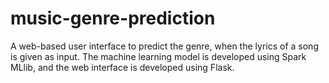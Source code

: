 # music-genre-prediction
A web-based user interface to predict the genre, when the lyrics of a song is given as input. The machine learning model is developed using Spark MLlib, and the web interface is developed using Flask.

